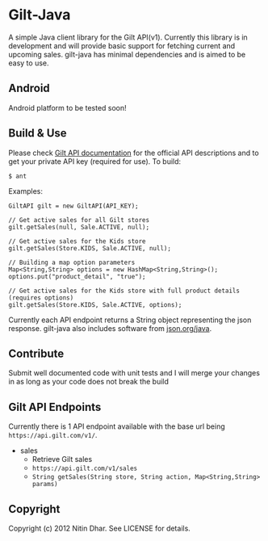 Gilt-Java
=========
A simple Java client library for the Gilt API(v1). Currently this library is in development and will provide basic support for fetching current and upcoming
sales. gilt-java has minimal dependencies and is aimed to be easy to use.

Android
-------
Android platform to be tested soon!

Build & Use
-----------
Please check [Gilt API documentation](https://api.gilt.com) for the official API descriptions and to get your private API key (required for use).
To build:

    $ ant

Examples:

    GiltAPI gilt = new GiltAPI(API_KEY);

    // Get active sales for all Gilt stores
    gilt.getSales(null, Sale.ACTIVE, null);
    
    // Get active sales for the Kids store
    gilt.getSales(Store.KIDS, Sale.ACTIVE, null);

    // Building a map option parameters
    Map<String,String> options = new HashMap<String,String>();
    options.put("product_detail", "true");
    
    // Get active sales for the Kids store with full product details (requires options)
    gilt.getSales(Store.KIDS, Sale.ACTIVE, options);

Currently each API endpoint returns a String object representing the json response. gilt-java also includes software from [json.org/java](http://json.org/java/).

Contribute
------------
Submit well documented code with unit tests and I will merge your changes in as long as your code does not break the build

Gilt API Endpoints
--------------------
Currently there is 1 API endpoint available with the base url being `https://api.gilt.com/v1/`.

- sales
  - Retrieve Gilt sales
  - `https://api.gilt.com/v1/sales`
  - `String getSales(String store, String action, Map<String,String> params)`

Copyright
---------
Copyright (c) 2012 Nitin Dhar. See LICENSE for details.